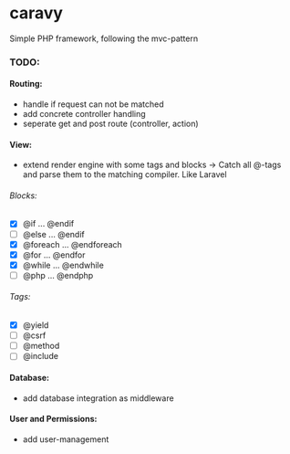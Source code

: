 # caravy

Simple PHP framework, following the mvc-pattern

### TODO:

#### Routing:
- handle if request can not be matched
- add concrete controller handling
- seperate get and post route (controller, action)

#### View:
- extend render engine with some tags and blocks -> Catch all @-tags and parse them to the matching compiler. Like Laravel

###### Blocks:
- [x] @if ... @endif
- [ ] @else ... @endif
- [x] @foreach ... @endforeach
- [x] @for ... @endfor
- [x] @while ... @endwhile
- [ ] @php ... @endphp

###### Tags:
- [x] @yield
- [ ] @csrf
- [ ] @method
- [ ] @include

#### Database:
- add database integration as middleware

#### User and Permissions:
- add user-management